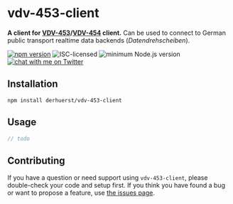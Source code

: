 # vdv-453-client

**A client for [VDV-453](https://www.vdv.de/downloads/4337/453v3.0%20SDS/forced)/[VDV-454](https://www.vdv.de/downloads/4336/454v3.0%20SDS/forced) client.** Can be used to connect to German public transport realtime data backends (*Datendrehscheiben*).

[![npm version](https://img.shields.io/npm/v/vdv-453-client.svg)](https://www.npmjs.com/package/vdv-453-client)
![ISC-licensed](https://img.shields.io/github/license/derhuerst/vdv-453-client.svg)
![minimum Node.js version](https://img.shields.io/node/v/vdv-453-client.svg)
[![chat with me on Twitter](https://img.shields.io/badge/chat%20with%20me-on%20Twitter-1da1f2.svg)](https://twitter.com/derhuerst)


## Installation

```shell
npm install derhuerst/vdv-453-client
```


## Usage

```js
// todo
```


## Contributing

If you have a question or need support using `vdv-453-client`, please double-check your code and setup first. If you think you have found a bug or want to propose a feature, use [the issues page](https://github.com/derhuerst/vdv-453-client/issues).
